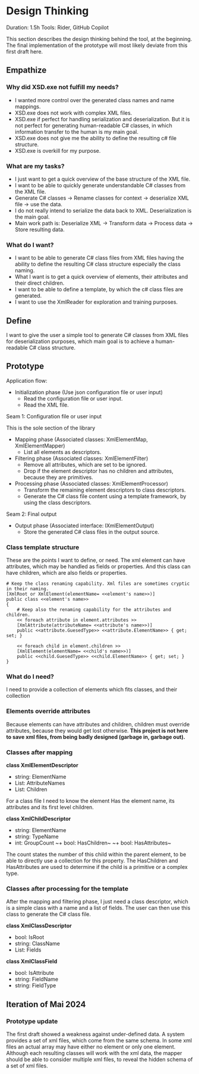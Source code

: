 ﻿# Design Thinking

Duration: 1.5h
Tools: Rider, GitHub Copilot

This section describes the design thinking behind the tool, at the beginning.
The final implementation of the prototype will most likely deviate from this 
first draft here.

## Empathize

### Why did XSD.exe not fulfill my needs?

- I wanted more control over the generated class names and name mappings.
- XSD.exe does not work with complex XML files.
- XSD.exe if perfect for handling serialization and deserialization.
  But it is not perfect for generating human-readable C# classes,
  in which information transfer to the human is my main goal.
- XSD.exe does not give me the ability to define the resulting c# file structure.
- XSD.exe is overkill for my purpose.

### What are my tasks?

- I just want to get a quick overview of the base structure of the XML file.
- I want to be able to quickly generate understandable C# classes from the XML file.
- Generate C# classes -> Rename classes for context -> deserialize XML file -> use the data.
- I do not really intend to serialize the data back to XML. Deserialization is the main goal.
- Main work path is: Deserialize XML -> Transform data -> Process data -> Store resulting data.

### What do I want?

- I want to be able to generate C# class files from XML files having the ability to define the resulting C# class
  structure especially the class naming.
- What I want is to get a quick overview of elements, their attributes and their direct children.
- I want to be able to define a template, by which the c# class files are generated.
- I want to use the XmlReader for exploration and training purposes.

## Define

I want to give the user a simple tool to generate C# classes from XML files for deserialization purposes, which
main goal is to achieve a human-readable C# class structure.

## Prototype

Application flow:

- Initialization phase (Use json configuration file or user input)
    - Read the configuration file or user input.
    - Read the XML file.

Seam 1: Configuration file or user input

This is the sole section of the library

- Mapping phase (Associated classes: XmlElementMap, XmlElementMapper)
    - List all elements as descriptors.
- Filtering phase (Associated classes: XmlElementFilter)
    - Remove all attributes, which are set to be ignored.
    - Drop if the element descriptor has no children and attributes, because they are primitives.
- Processing phase (Associated classes: XmlElementProcessor)
    - Transform the remaining element descriptors to class descriptors.
    - Generate the C# class file content using a template framework, by using the class descriptors.

Seam 2: Final output

- Output phase (Associated interface: IXmlElementOutput)
    - Store the generated C# class files in the output source.

### Class template structure

These are the points I want to define, or need.
The xml element can have attributes, which may be handled as fields or properties.
And this class can have children, which are also fields or properties.

````
# Keep the class renaming capability. Xml files are sometimes cryptic in their naming.
[XmlRoot or XmlElement(elementName= <<element's name>>)]
public class <<element's name>>
{
    # Keep also the renaming capability for the attributes and children.
    << foreach attribute in element.attributes >>
    [XmlAttribute(attributeName= <<attribute's name>>)]
    public <<attribute.GuesedType>> <<attribute.ElementName>> { get; set; }
    
    << foreach child in element.children >>
    [XmlElement(elementName= <<child's name>>)]
    public <<child.GuesedType>> <<child.ElementName>> { get; set; }
}
````
### What do I need?

I need to provide a collection of elements which fits classes, and their collection

### Elements override attributes

Because elements can have attributes and children, children must override attributes,
because they would get lost otherwise. **This project is not here to save xml files,
from being badly designed (garbage in, garbage out).**


### Classes after mapping

**class XmlElementDescriptor**
+ string: ElementName
+ List<string>: AttributeNames
+ List<XmlChildDescriptor>: Children

For a class file I need to know the element
Has the element name, its attributes and its first level children.


**class XmlChildDescriptor**
+ string: ElementName
+ string: TypeName
+ int: GroupCount
~+ bool: HasChildren~
~+ bool: HasAttributes~

The count states the number of this child within the parent element, to be able to directly
use a collection for this property. The HasChildren and HasAttributes are used to determine
if the child is a primitive or a complex type.

### Classes after processing for the template

After the mapping and filtering phase, I just need a class descriptor, which is a simple class
with a name and a list of fields. The user can then use this class to generate the C# class file.

**class XmlClassDescriptor**
+ bool: IsRoot
+ string: ClassName            
+ List<XmlClassField>: Fields

**class XmlClassField**
+ bool: IsAttribute
+ string: FieldName
+ string: FieldType

## Iteration of Mai 2024

### Prototype update

The first draft showed a weakness against under-defined data. A system provides a set of xml files,
which come from the same schema. In some xml files an actual array may have either no element or only one element.
Although each resulting classes will work with the xml data, the mapper should be able to consider multiple
xml files, to reveal the hidden schema of a set of xml files.